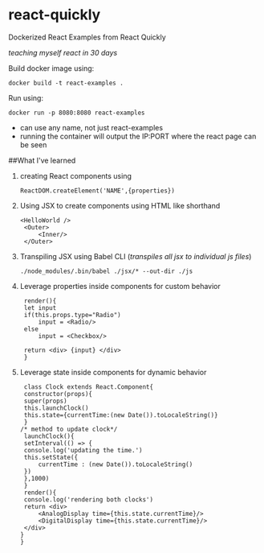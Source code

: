 # react-quickly


Dockerized React Examples from React Quickly

*teaching myself react in 30 days*

Build docker image using: 

    docker build -t react-examples .

Run using:

    docker run -p 8080:8080 react-examples

* can use any name, not just react-examples
* running the container will output the IP:PORT where the react page can be seen

##What I've learned

1. creating React components using 

       ReactDOM.createElement('NAME',{properties})
    
    
2. Using JSX to create components using HTML like shorthand

       <HelloWorld />
        <Outer>
    		<Inner/>
    	</Outer>
    	
3. Transpiling JSX using Babel CLI (*transpiles all jsx to individual js files*)

       ./node_modules/.bin/babel ./jsx/* --out-dir ./js

4. Leverage properties inside components for custom behavior
        
        render(){
    	let input 
    	if(this.props.type="Radio")
    		input = <Radio/>
    	else
    		input = <Checkbox/>
    		
    	return <div> {input} </div>
        }
    
5. Leverage state inside components for dynamic behavior
    
        class Clock extends React.Component{
	    constructor(props){
		super(props)
		this.launchClock()
		this.state={currentTime:(new Date()).toLocaleString()}
	    }
	   /* method to update clock*/
        launchClock(){
	    setInterval(() => {
		console.log('updating the time.')
		this.setState({ 
			currentTime : (new Date()).toLocaleString()
		})
	    },1000)
        }
	    render(){
	    console.log('rendering both clocks')
		return <div>
			<AnalogDisplay time={this.state.currentTime}/>
			<DigitalDisplay time={this.state.currentTime}/>
		</div>
	   }
       }

